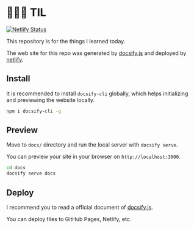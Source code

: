 # 👩🏻‍💻 TIL
[![Netlify Status](https://api.netlify.com/api/v1/badges/c4cf4049-2e26-4c39-a960-53e952428b7b/deploy-status)](https://app.netlify.com/sites/todayejlearned/deploys)

This repository is for the things I learned today.

The web site for this repo was generated by [docsify.js](https://docsify.js.org/#/) and deployed by [netlify](https://todayejlearned.netlify.com).

## Install
It is recommended to install `docsify-cli` globally, which helps initializing and previewing the website locally.
```bash
npm i docsify-cli -g
```

## Preview
Move to `docs/` directory and run the local server with `docsify serve`.

You can preview your site in your browser on `http://localhost:3000`.

```bash
cd docs
docsify serve docs
```

## Deploy
I recommend you to read a official document of [docsify.js](https://docsify.js.org/#/deploy).

You can deploy files to GitHub Pages, Netlify, etc.
